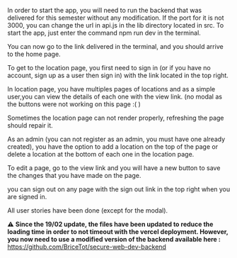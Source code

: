 In order to start the app, you will need to run the backend that was delivered for this semester without any modification.
If the port for it is not 3000, you can change the url in api.js in the lib directory located in src.
To start the app, just enter the command npm run dev in the terminal.

You can now go to the link delivered in the terminal, and you should arrive to the home page.

To get to the location page, you first need to sign in (or if you have no account, sign up as a user then sign in) 
with the link located in the top right.

In location page, you have multiples pages of locations and as a simple user,you can view the details of each one 
with the view link. (no modal as the buttons were not working on this page :( )

Sometimes the location page can not render properly, refreshing the page should repair it.

As an admin (you can not register as an admin, you must have one already created), you have the option to add a location
on the top of the page or delete a location at the bottom of each one in the location page.

To edit a page, go to the view link and you will have a new button to save the changes that you have made on the page.

you can sign out on any page with the sign out link in the top right when you are signed in.

All user stories have been done (except for the modal).

:warning: **Since the 19/02 update, the files have been updated to reduce the loading time in order to not timeout 
with the vercel deployment. However, you now need to use a modified version of the backend available here :**
https://github.com/BriceTot/secure-web-dev-backend







